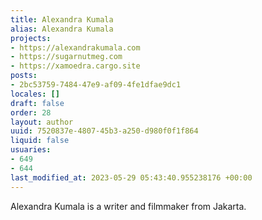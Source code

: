 ```yaml
---
title: Alexandra Kumala
alias: Alexandra Kumala
projects:
- https://alexandrakumala.com
- https://sugarnutmeg.com
- https://xamoedra.cargo.site
posts:
- 2bc53759-7484-47e9-af09-4fe1dfae9dc1
locales: []
draft: false
order: 28
layout: author
uuid: 7520837e-4807-45b3-a250-d980f0f1f864
liquid: false
usuaries:
- 649
- 644
last_modified_at: 2023-05-29 05:43:40.955238176 +00:00
---
```


<p style="text-align:start">Alexandra Kumala is a writer and filmmaker from Jakarta.</p>